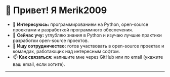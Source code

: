 # 👋 Привет! Я Merik2009

- 👀 **Интересуюсь:** программированием на Python, open-source проектами и разработкой программного обеспечения.
- 🌱 **Сейчас учу:** углубляю знания в Python и изучаю лучшие практики разработки open-source проектов.
- 💞️ **Ищу сотрудничество:** готов участвовать в open-source проектах и командах, работающих над интересным софтом.
- 📫 **Как связаться:** напишите мне через GitHub или по email (укажите ваш email, если хотите).

---

<!---
merik2009/merik2009 is a ✨ special ✨ repository because its `README.md` (this file) appears on your GitHub profile.
You can click the Preview link to take a look at your changes.
--->
